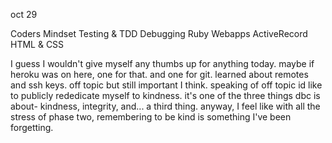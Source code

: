 oct 29

Coders Mindset	Testing & TDD	Debugging	Ruby Webapps	ActiveRecord	HTML & CSS
                
I guess I wouldn't give myself any thumbs up for anything today.  maybe if heroku was on here, one for that.  and one for git.  learned about remotes and ssh keys.  off topic but still important I think.  speaking of off topic id like to publicly rededicate myself to kindness.  it's one of the three things dbc is about- kindness, integrity, and... a third thing.  anyway, I feel like with all the stress of phase two, remembering to be kind is something I've been forgetting.
